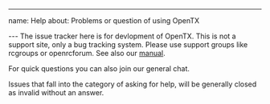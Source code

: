---
name: Help
about: Problems or question of using OpenTX

--- The issue tracker here is for devlopment of OpenTX. This is not a
support site, only a bug tracking system. Please use support groups
like rcgroups or openrcforum. See also our
[manual](https://opentx.gitbooks.io/manual-for-opentx-2-2/).

For quick questions you can also join our general chat.

Issues that fall into the category of asking for help, will be
generally closed as invalid without an answer.
